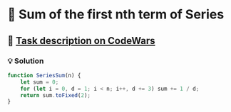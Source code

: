 # 📝 Sum of the first nth term of Series

## 🔗 [Task description on CodeWars](https://www.codewars.com/kata/555eded1ad94b00403000071)

### 💡 Solution

```javascript
function SeriesSum(n) {
    let sum = 0;
    for (let i = 0, d = 1; i < n; i++, d += 3) sum += 1 / d;
    return sum.toFixed(2);
}
```
